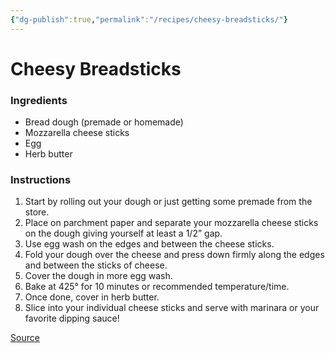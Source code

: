 ```yaml
---
{"dg-publish":true,"permalink":"/recipes/cheesy-breadsticks/"}
---
```


# Cheesy Breadsticks
### Ingredients
- Bread dough (premade or homemade)
- Mozzarella cheese sticks
- Egg 
- Herb butter 
### Instructions
1. Start by rolling out your dough or just getting some premade from the store.  
2. Place on parchment paper and separate your mozzarella cheese sticks on the dough giving yourself at least a 1/2” gap.  
3. Use egg wash on the edges and between the cheese sticks.  
4. Fold your dough over the cheese and press down firmly along the edges and between the sticks of cheese.  
5. Cover the dough in more egg wash.  
6. Bake at 425° for 10 minutes or recommended temperature/time.  
7. Once done, cover in herb butter.  
8. Slice into your individual cheese sticks and serve with marinara or your favorite dipping sauce!

[Source](https://www.instagram.com/reel/C7jsJljuqgQ/?utm_source=ig_web_copy_link&igsh=MzRlODBiNWFlZA==) 